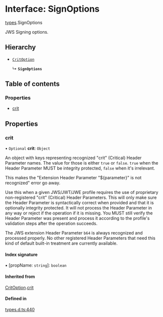 # Interface: SignOptions

[types](../modules/types.md).SignOptions

JWS Signing options.

## Hierarchy

- [`CritOption`](types.CritOption.md)

  ↳ **`SignOptions`**

## Table of contents

### Properties

- [crit](types.SignOptions.md#crit)

## Properties

### crit

• `Optional` **crit**: `Object`

An object with keys representing recognized "crit" (Critical) Header Parameter
names. The value for those is either `true` or `false`. `true` when the
Header Parameter MUST be integrity protected, `false` when it's irrelevant.

This makes the "Extension Header Parameter "${parameter}" is not recognized"
error go away.

Use this when a given JWS/JWT/JWE profile requires the use of proprietary
non-registered "crit" (Critical) Header Parameters. This will only make sure
the Header Parameter is syntactically correct when provided and that it is
optionally integrity protected. It will not process the Header Parameter in
any way or reject if the operation if it is missing. You MUST still
verify the Header Parameter was present and process it according to the
profile's validation steps after the operation succeeds.

The JWS extension Header Parameter `b64` is always recognized and processed
properly. No other registered Header Parameters that need this kind of
default built-in treatment are currently available.

#### Index signature

▪ [propName: `string`]: `boolean`

#### Inherited from

[CritOption](types.CritOption.md).[crit](types.CritOption.md#crit)

#### Defined in

[types.d.ts:440](https://github.com/panva/jose/blob/v3.16.0/src/types.d.ts#L440)
